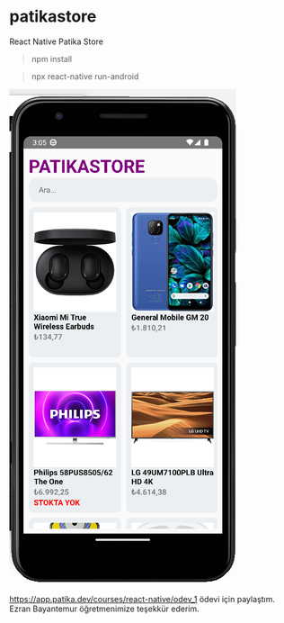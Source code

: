 # patikastore
React Native Patika Store
> npm install

> npx react-native run-android

![alt text](https://github.com/cihanasn/patikastore/blob/main/2022-12-11%20150526.png)

https://app.patika.dev/courses/react-native/odev_1 ödevi için paylaştım. Ezran Bayantemur öğretmenimize teşekkür ederim.
